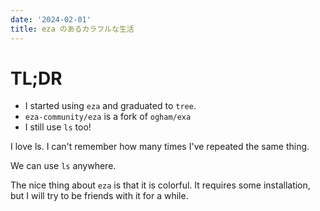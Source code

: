 ```yaml
---
date: '2024-02-01'
title: eza のあるカラフルな生活
---
```


# TL;DR

- I started using `eza` and graduated to `tree`.
- `eza-community/eza` is a fork of `ogham/exa`
- I still use `ls` too!

I love ls. I can't remember how many times I've repeated the same thing.

We can use `ls` anywhere.

The nice thing about `eza` is that it is colorful. It requires some
installation, but I will try to be friends with it for a while.
